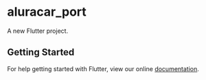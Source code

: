 # aluracar_port

A new Flutter project.

## Getting Started

For help getting started with Flutter, view our online
[documentation](https://flutter.io/).
